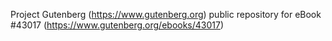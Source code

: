 Project Gutenberg (https://www.gutenberg.org) public repository for eBook #43017 (https://www.gutenberg.org/ebooks/43017)
